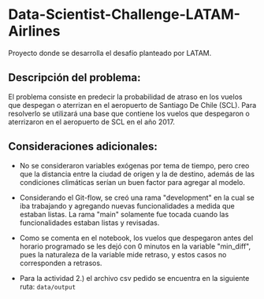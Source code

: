 # Data-Scientist-Challenge-LATAM-Airlines
Proyecto donde se desarrolla el desafío planteado por LATAM.

## Descripción del problema: 
El problema consiste en predecir la probabilidad de atraso en los vuelos que despegan o aterrizan en el aeropuerto de Santiago De Chile (SCL). Para resolverlo se utilizará una base que contiene los vuelos que despegaron o aterrizaron en el aeropuerto de SCL en el año 2017.

## Consideraciones adicionales:
- No se consideraron variables exógenas por tema de tiempo, pero creo que la distancia entre la ciudad de origen y la de destino, además de las condiciones climáticas serían un buen factor para agregar al modelo.

- Considerando el Git-flow, se creó una rama "development" en la cual se iba trabajando y agregando nuevas funcionalidades a medida que estaban listas. La rama "main" solamente fue tocada cuando las funcionalidades estaban listas y revisadas.

- Como se comenta en el notebook, los vuelos que despegaron antes del horario programado se les dejó con 0 minutos en la variable "min_diff", pues la naturaleza de la variable mide retraso, y estos casos no corresponden a retrasos.

- Para la actividad 2.) el archivo csv pedido se encuentra en la siguiente ruta: `data/output`
